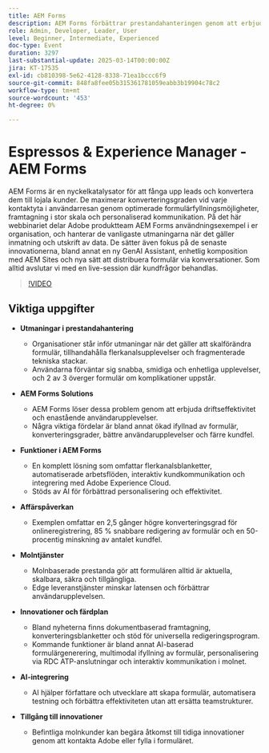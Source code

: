 ```yaml
---
title: AEM Forms
description: AEM Forms förbättrar prestandahanteringen genom att erbjuda driftseffektivitet och enastående användarupplevelser. Några viktiga fördelar är bland annat ökad ifyllnad av formulär, konverteringsgrader, bättre användarupplevelser och färre kundfel. Funktionerna omfattar flerkanalsformulär, automatiserade arbetsflöden, interaktiv kundkommunikation och integrering med Adobe Experience Cloud, som stöds av AI för förbättrad personalisering. Verksamhetspåverkan omfattar en 2,5 gånger högre konverteringsgrad för onlineregistrering, 85 % snabbare redigering av formulär och en 50-procentig minskning av antalet kundfel. Molnbaserade prestanda gör att formulären är aktuella, skalbara, säkra och tillgängliga. Innovationerna innefattar dokumentbaserad redigering, konversationsblanketter och stöd för universella redigeringsprogram. AI hjälper till att skapa formulär, automatisera testning och förbättra effektiviteten. Få tillgång till tidiga innovationer genom att kontakta Adobe. Mötessessionerna innehåller tankeledarskap, de viktigaste innovationerna och fallstudier. Få tillgång till resurser, registrera dig för mötet och kontakta kontoansvariga för lösningar för ytterligare hjälp.
role: Admin, Developer, Leader, User
level: Beginner, Intermediate, Experienced
doc-type: Event
duration: 3297
last-substantial-update: 2025-03-14T00:00:00Z
jira: KT-17535
exl-id: cb810398-5e62-4128-8338-71ea1bccc6f9
source-git-commit: 848fa8fee05b315361781059eabb3b19904c78c2
workflow-type: tm+mt
source-wordcount: '453'
ht-degree: 0%

---
```


# Espressos &amp; Experience Manager - AEM Forms

AEM Forms är en nyckelkatalysator för att fånga upp leads och konvertera dem till lojala kunder. De maximerar konverteringsgraden vid varje kontaktyta i användarresan genom optimerade formulärfyllningsmöjligheter, framtagning i stor skala och personaliserad kommunikation. På det här webbinariet delar Adobe produktteam AEM Forms användningsexempel i er organisation, och hanterar de vanligaste utmaningarna när det gäller inmatning och utskrift av data. De sätter även fokus på de senaste innovationerna, bland annat en ny GenAI Assistant, enhetlig komposition med AEM Sites och nya sätt att distribuera formulär via konversationer. Som alltid avslutar vi med en live-session där kundfrågor behandlas.

>[!VIDEO](https://video.tv.adobe.com/v/3451636/?learn=on&enablevpops)

## Viktiga uppgifter


* **Utmaningar i prestandahantering**

   * Organisationer står inför utmaningar när det gäller att skalförändra formulär, tillhandahålla flerkanalsupplevelser och fragmenterade tekniska stackar.
   * Användarna förväntar sig snabba, smidiga och enhetliga upplevelser, och 2 av 3 överger formulär om komplikationer uppstår.

* **AEM Forms Solutions**

   * AEM Forms löser dessa problem genom att erbjuda driftseffektivitet och enastående användarupplevelser.
   * Några viktiga fördelar är bland annat ökad ifyllnad av formulär, konverteringsgrader, bättre användarupplevelser och färre kundfel.

* **Funktioner i AEM Forms**

   * En komplett lösning som omfattar flerkanalsblanketter, automatiserade arbetsflöden, interaktiv kundkommunikation och integrering med Adobe Experience Cloud.
   * Stöds av AI för förbättrad personalisering och effektivitet.

* **Affärspåverkan**

   * Exemplen omfattar en 2,5 gånger högre konverteringsgrad för onlineregistrering, 85 % snabbare redigering av formulär och en 50-procentig minskning av antalet kundfel.

* **Molntjänster**

   * Molnbaserade prestanda gör att formulären alltid är aktuella, skalbara, säkra och tillgängliga.
   * Edge leveranstjänster minskar latensen och förbättrar användarupplevelsen.

* **Innovationer och färdplan**

   * Bland nyheterna finns dokumentbaserad framtagning, konverteringsblanketter och stöd för universella redigeringsprogram.
   * Kommande funktioner är bland annat AI-baserad formulärgenerering, multimodal ifyllning av formulär, personalisering via RDC ATP-anslutningar och interaktiv kommunikation i molnet.

* **AI-integrering**

   * AI hjälper författare och utvecklare att skapa formulär, automatisera testning och förbättra effektiviteten utan att ersätta teamstrukturer.

* **Tillgång till innovationer**

   * Befintliga molnkunder kan begära åtkomst till tidiga innovationer genom att kontakta Adobe eller fylla i formuläret.
